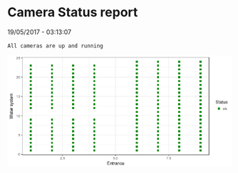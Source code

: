Camera Status report
================
19/05/2017 - 03:13:07

    All cameras are up and running

![](camreport_files/figure-markdown_github/unnamed-chunk-2-1.png)
